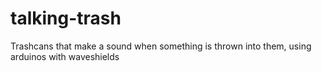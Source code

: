 talking-trash
=============

Trashcans that make a sound when something is thrown into them, using arduinos with waveshields

